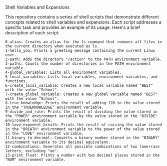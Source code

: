 Shell Variables and Expansions

This repository contains a series of shell scripts that demonstrate different concepts related to shell variables and expansions. Each script addresses a specific task and provides an example of its usage. Here's a brief description of each script:

    0-alias: Creates an alias for the ls command that removes all files in the current directory when executed as ls.
    1-hello_you: Prints a greeting message containing the current Linux user.
    2-path: Adds the directory "/action" to the PATH environment variable.
    3-paths: Counts the number of directories in the PATH environment variable.
    4-global_variables: Lists all environment variables.
    5-local_variables: Lists local variables, environment variables, and functions.
    6-create_local_variable: Creates a new local variable named "BEST" with the value "School".
    7-create_global_variable: Creates a new global variable named "BEST" with the value "School".
    8-true_knowledge: Prints the result of adding 128 to the value stored in the "TRUEKNOWLEDGE" environment variable.
    9-divide_and_rule: Prints the result of dividing the value stored in the "POWER" environment variable by the value stored in the "DIVIDE" environment variable.
    10-love_exponent_breath: Prints the result of raising the value stored in the "BREATH" environment variable to the power of the value stored in the "LOVE" environment variable.
    11-binary_to_decimal: Converts a binary number stored in the "BINARY" environment variable to its decimal equivalent.
    12-combinations: Generates all possible combinations of two lowercase letters, excluding "oo".
    13-print_float: Prints a number with two decimal places stored in the "NUM" environment variable.
